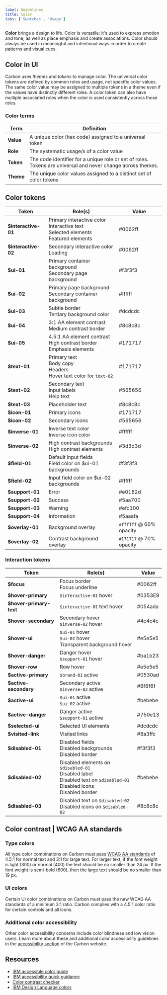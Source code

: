 ```yaml
---
label: Guidelines
title: Color
tabs: ['Swatches', 'Usage']
---
```


**Color** brings a design to life. Color is versatile; it's used to express emotion and tone, as well as place emphasis and create associations. Color should always be used in meaningful and intentional ways in order to create patterns and visual cues.

## Color in UI

Carbon uses _themes_ and _tokens_ to manage color. The universal color tokens are defined by common roles and usage, not specific color values. The same color value may be assigned to multiple tokens in a theme even if the values have distinctly different roles. A color token can also have multiple associated roles when the color is used consistently across those roles.

### Color terms

| Term      | Definition                                                                                                  |
| --------- | ----------------------------------------------------------------------------------------------------------- |
| **Value** | A unique color (hex code) assigned to a universal token                                                     |
| **Role**  | The systematic usage/s of a color value                                                                     |
| **Token** | The code identifier for a unique role or set of roles. Tokens are universal and never change across themes. |
| **Theme** | The unique color values assigned to a distinct set of color tokens                                          |

## Color tokens

| Token                | Role(s)                                                                                             | Value                                                       |
| -------------------- | --------------------------------------------------------------------------------------------------- | ----------------------------------------------------------- |
| **\$interactive-01** | Primary interactive color <br /> Interactive text <br /> Selected elements <br /> Featured elements | <color-block showhex="true" size="xs">#0062ff</color-block> |
| **\$interactive-02** | Secondary interactive color <br /> Loading                                                          | <color-block showhex="true" size="xs">#0062ff</color-block> |
| **\$ui-01**          | Primary container background <br /> Secondary page background                                       | <color-block showhex="true" size="xs">#f3f3f3</color-block> |
| **\$ui-02**          | Primary page background <br /> Secondary container background                                       | <color-block showhex="true" size="xs">#ffffff</color-block> |
| **\$ui-03**          | Subtle border <br /> Tertiary background color                                                      | <color-block showhex="true" size="xs">#dcdcdc</color-block> |
| **\$ui-04**          | 3:1 AA element contrast <br /> Medium contrast border                                               | <color-block showhex="true" size="xs">#8c8c8c</color-block> |
| **\$ui-05**          | 4.5:1 AA element contrast <br /> High contrast border <br /> Emphasis elements                      | <color-block showhex="true" size="xs">#171717</color-block> |
| **\$text-01**        | Primary text <br /> Body copy <br /> Headers <br /> Hover text color for `text-02`                  | <color-block showhex="true" size="xs">#171717</color-block> |
| **\$text-02**        | Secondary text <br /> Input labels <br /> Help text                                                 | <color-block showhex="true" size="xs">#565656</color-block> |
| **\$text-03**        | Placeholder text                                                                                    | <color-block showhex="true" size="xs">#8c8c8c</color-block> |
| **\$icon-01**        | Primary icons                                                                                       | <color-block showhex="true" size="xs">#171717</color-block> |
| **\$icon-02**        | Secondary icons                                                                                     | <color-block showhex="true" size="xs">#565656</color-block> |
| **\$inverse-01**     | Inverse text color <br /> Inverse icon color                                                        | <color-block showhex="true" size="xs">#ffffff</color-block> |
| **\$inverse-02**     | High contrast backgrounds <br /> High contrast elements                                             | <color-block showhex="true" size="xs">#3d3d3d</color-block> |
| **\$field-01**       | Default input fields <br /> Field color on \$ui-01 backgrounds                                      | <color-block showhex="true" size="xs">#f3f3f3</color-block> |
| **\$field-02**       | Input field color on \$ui-02 backgrounds                                                            | <color-block showhex="true" size="xs">#ffffff</color-block> |
| **\$support-01**     | Error                                                                                               | <color-block showhex="true" size="xs">#e0182d</color-block> |
| **\$support-02**     | Success                                                                                             | <color-block showhex="true" size="xs">#5aa700</color-block> |
| **\$support-03**     | Warning                                                                                             | <color-block showhex="true" size="xs">#efc100</color-block> |
| **\$support-04**     | Information                                                                                         | <color-block showhex="true" size="xs">#5aaafa</color-block> |
| **\$overlay-01**     | Background overlay                                                                                  | `#ffffff` @ 60% opacity                                     |
| **\$overlay-02**     | Contrast background overlay                                                                         | `#171717` @ 70% opacity                                     |

### Interaction tokens

| Token                    | Role(s)                                                                                                                                       | Value                                                       |
| ------------------------ | --------------------------------------------------------------------------------------------------------------------------------------------- | ----------------------------------------------------------- |
| **\$focus**              | Focus border <br /> Focus underline                                                                                                           | <color-block showhex="true" size="xs">#0062ff</color-block> |
| **\$hover-primary**      | `$interactive-01` hover                                                                                                                       | <color-block showhex="true" size="xs">#0353E9</color-block> |
| **\$hover-primary-text** | `$interactive-01` text hover                                                                                                                  | <color-block showhex="true" size="xs">#054ada</color-block> |
| **\$hover-secondary**    | Secondary hover <br /> `$inverse-02` hover                                                                                                    | <color-block showhex="true" size="xs">#4c4c4c</color-block> |
| **\$hover-ui**           | `$ui-01` hover <br /> `$ui-02` hover <br /> Transparent background hover                                                                      | <color-block showhex="true" size="xs">#e5e5e5</color-block> |
| **\$hover-danger**       | Danger hover <br /> `$support-01` hover                                                                                                       | <color-block showhex="true" size="xs">#ba1b23</color-block> |
| **\$hover-row**          | Row hover                                                                                                                                     | <color-block showhex="true" size="xs">#e5e5e5</color-block> |
| **\$active-primary**     | `$brand-01` active                                                                                                                            | <color-block showhex="true" size="xs">#0530ad</color-block> |
| **\$active-secondary**   | Secondary active <br /> `$inverse-02` active                                                                                                  | <color-block showhex="true" size="xs">#6f6f6f</color-block> |
| **\$active-ui**          | `$ui-01` active <br /> `$ui-02` active                                                                                                        | <color-block showhex="true" size="xs">#bebebe</color-block> |
| **\$active-danger**      | Danger active <br /> `$support-01` active                                                                                                     | <color-block showhex="true" size="xs">#750e13</color-block> |
| **\$selected-ui**        | Selected UI elements                                                                                                                          | <color-block showhex="true" size="xs">#dcdcdc</color-block> |
| **\$visited-link**       | Visited links                                                                                                                                 | <color-block showhex="true" size="xs">#8a3ffc</color-block> |
| **\$disabled-01**        | Disabled fields <br /> Disabled backgrounds <br /> Disabled border                                                                            | <color-block showhex="true" size="xs">#f3f3f3</color-block> |
| **\$disabled-02**        | Disabled elements on `$disabled-01` <br /> Disabled label <br /> Disabled text on `$disabled-01` <br /> Disabled icons <br /> Disabled border | <color-block showhex="true" size="xs">#bebebe</color-block> |
| **\$disabled-03**        | Disabled text on `$disabled-02` <br /> Disabled icons on `$disabled-02`                                                                       | <color-block showhex="true" size="xs">#8c8c8c</color-block> |

## Color contrast | WCAG AA standards

### Type colors

<p>All type color combinations on Carbon must pass <a href="https://www.w3.org/TR/UNDERSTANDING-WCAG20/visual-audio-contrast-contrast.html" target=blank>WCAG AA standards</a> of 4.5:1 for normal text and 3:1 for large text. For larger text, if the font weight is light (300) or normal (400) the text should be no smaller than 24 px. If the font weight is semi-bold (600), then the large text should be no smaller than 19 px.</p>

### UI colors

Certain UI color combinations on Carbon must pass the new WCAG AA standards of a minimum 3:1 ratio. Carbon complies with a 4.5:1 color ratio for certain controls and all icons.

### Additional color accessibility

Other color accessibility concerns include color blindness and low vision users. Learn more about these and additional color accessibility guidelines in the [accessibility section](/guidelines/accessibility/color) of the Carbon website.

## Resources

- <a href="https://www.w3.org/TR/UNDERSTANDING-WCAG20/visual-audio-contrast-contrast.html" target=blank>IBM accessible color guide</a>
- <a href="https://w3.ibm.com/able/devtest/quick/" target=blank>IBM accessibility quick guidance</a>
- <a href="https://marijohannessen.github.io/color-contrast-checker/" target=blank>Color contrast checker</a>
- <a href="https://www.ibm.com/design/language/resources/color-library" target=blank>IBM Design Language colors</a>
